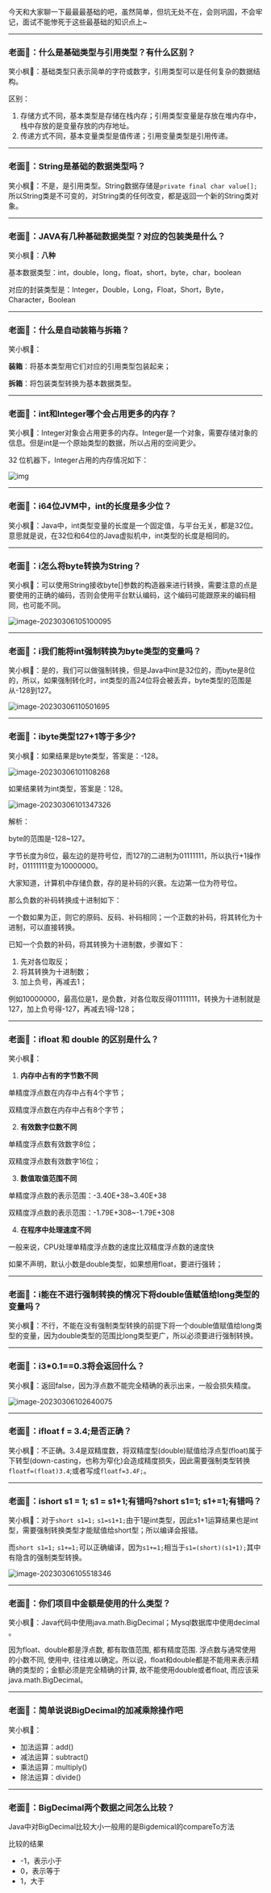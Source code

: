今天和大家聊一下最最最基础的吧，虽然简单，但坑无处不在，会则巩固，不会牢记，面试不能惨死于这些最基础的知识点上~

---

### 老面👴：什么是基础类型与引用类型？有什么区别？

笑小枫🍁：基础类型只表示简单的字符或数字，引用类型可以是任何复杂的数据结构。

区别：
1. 存储方式不同，基本类型是存储在栈内存；引用类型变量是存放在堆内存中，栈中存放的是变量存放的内存地址。
2. 传递方式不同，基本变量类型是值传递；引用变量类型是引用传递。

---

### 老面👴：String是基础的数据类型吗？ 

笑小枫🍁：不是，是引用类型。String数据存储是`private final char value[];`所以String类是不可变的，对String类的任何改变，都是返回一个新的String类对象。 

---

### 老面👴：JAVA有几种基础数据类型？对应的包装类是什么？

笑小枫🍁：**八种**

基本数据类型：int，double，long，float，short，byte，char，boolean

对应的封装类型是：Integer，Double，Long，Float，Short，Byte，Character，Boolean

---

### 老面👴：什么是自动装箱与拆箱？

笑小枫🍁：

**装箱**：将基本类型用它们对应的引用类型包装起来；

**拆箱**：将包装类型转换为基本数据类型。

---

### 老面👴：int和Integer哪个会占用更多的内存？

笑小枫🍁：Integer对象会占用更多的内存。Integer是一个对象，需要存储对象的信息。但是int是一个原始类型的数据，所以占用的空间更少。

32 位机器下，Integer占用的内存情况如下：

![img](https://image.xiaoxiaofeng.site/article/img/2023/03/06/xxf-20230306093800.png)

---

### 老面👴：i64位JVM中，int的长度是多少位？

笑小枫🍁：Java中，int类型变量的长度是一个固定值，与平台无关，都是32位。意思就是说，在32位和64位的Java虚拟机中，int类型的长度是相同的。

---

### 老面👴：i怎么将byte转换为String？

笑小枫🍁：可以使用String接收byte[]参数的构造器来进行转换，需要注意的点是要使用的正确的编码，否则会使用平台默认编码，这个编码可能跟原来的编码相同，也可能不同。

![image-20230306105100095](https://image.xiaoxiaofeng.site/article/img/2023/03/06/xxf-20230306105102.png)

---

### 老面👴：i我们能将int强制转换为byte类型的变量吗？

笑小枫🍁：是的，我们可以做强制转换，但是Java中int是32位的，而byte是8位的，所以，如果强制转化时，int类型的高24位将会被丢弃，byte类型的范围是从-128到127。

![image-20230306110501695](https://image.xiaoxiaofeng.site/article/img/2023/03/06/xxf-20230306110503.png)

---

### 老面👴：ibyte类型127+1等于多少?

笑小枫🍁：如果结果是byte类型，答案是：-128。

![image-20230306101108268](https://image.xiaoxiaofeng.site/article/img/2023/03/06/xxf-20230306101110.png)

如果结果转为int类型，答案是：128。

![image-20230306101347326](https://image.xiaoxiaofeng.site/article/img/2023/03/06/xxf-20230306101349.png)

解析：

byte的范围是-128~127。

字节长度为8位，最左边的是符号位，而127的二进制为01111111，所以执行+1操作时，01111111变为10000000。

大家知道，计算机中存储负数，存的是补码的兴衰。左边第一位为符号位。

那么负数的补码转换成十进制如下：

一个数如果为正，则它的原码、反码、补码相同；一个正数的补码，将其转化为十进制，可以直接转换。

已知一个负数的补码，将其转换为十进制数，步骤如下：

1.  先对各位取反；
2.  将其转换为十进制数；
3.  加上负号，再减去1；

例如10000000，最高位是1，是负数，对各位取反得01111111，转换为十进制就是127，加上负号得-127，再减去1得-128；

---

### 老面👴：ifloat 和 double 的区别是什么？

笑小枫🍁：

1. **内存中占有的字节数不同**

单精度浮点数在内存中占有4个字节；

双精度浮点数在内存中占有8个字节；

2. **有效数字位数不同**

单精度浮点数有效数字8位；

双精度浮点数有效数字16位；

3. **数值取值范围不同**

单精度浮点数的表示范围：-3.40E+38~3.40E+38

双精度浮点数的表示范围：-1.79E+308~-1.79E+308

4. **在程序中处理速度不同**

一般来说，CPU处理单精度浮点数的速度比双精度浮点数的速度快

如果不声明，默认小数是double类型，如果想用float，要进行强转；

---

### 老面👴：i能在不进行强制转换的情况下将double值赋值给long类型的变量吗？

笑小枫🍁：不行，不能在没有强制类型转换的前提下将一个double值赋值给long类型的变量，因为double类型的范围比long类型更广，所以必须要进行强制转换。

---

### 老面👴：i3*0.1==0.3将会返回什么？

笑小枫🍁：返回false，因为浮点数不能完全精确的表示出来，一般会损失精度。

![image-20230306102640075](https://image.xiaoxiaofeng.site/article/img/2023/03/06/xxf-20230306102642.png)

---

### 老面👴：ifloat f = 3.4;是否正确？

笑小枫🍁：不正确。3.4是双精度数，将双精度型(double)赋值给浮点型(float)属于下转型(down-casting，也称为窄化)会造成精度损失，因此需要强制类型转换`floatf=(float)3.4`;或者写成`floatf=3.4F;`。

---

### 老面👴：ishort s1 = 1; s1 = s1+1;有错吗?short s1=1; s1+=1;有错吗？

笑小枫🍁：对于`short s1=1;` `s1=s1+1;`由于1是int类型，因此s1+1运算结果也是int型，需要强制转换类型才能赋值给short型；所以编译会报错。

而`short s1=1;` `s1+=1;`可以正确编译，因为`s1+=1;`相当于`s1=(short)(s1+1);`其中有隐含的强制类型转换。

![image-20230306105518346](https://image.xiaoxiaofeng.site/article/img/2023/03/06/xxf-20230306105520.png)

---

### 老面👴：你们项目中金额是使用的什么类型？

笑小枫🍁：Java代码中使用java.math.BigDecimal；Mysql数据库中使用decimal 。

因为float、double都是浮点数, 都有取值范围, 都有精度范围. 浮点数与通常使用的小数不同, 使用中, 往往难以确定。所以说，float和double都是不能用来表示精确的类型的；金额必须是完全精确的计算, 故不能使用double或者float, 而应该采java.math.BigDecimal。

---

### 老面👴：简单说说BigDecimal的加减乘除操作吧

笑小枫🍁：

* 加法运算：add()
* 减法运算：subtract()
* 乘法运算：multiply()
* 除法运算：divide()


---

### 老面👴：BigDecimal两个数据之间怎么比较？

Java中对BigDecimal比较大小一般用的是Bigdemical的compareTo方法

比较的结果 
* -1，表示小于 
* 0，表示等于 
* 1，大于 
